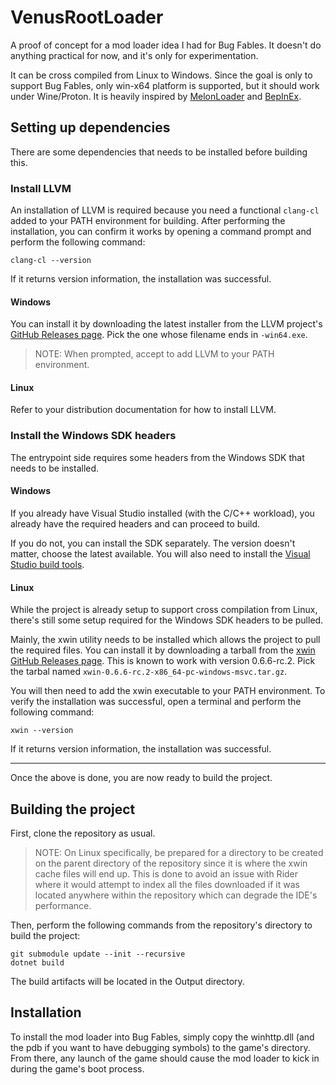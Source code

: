 # VenusRootLoader
A proof of concept for a mod loader idea I had for Bug Fables. It doesn't do anything practical for now, and it's only for experimentation.

It can be cross compiled from Linux to Windows. Since the goal is only to support Bug Fables, only win-x64 platform is supported, but it should work under Wine/Proton. It is heavily inspired by [MelonLoader](https://github.com/LavaGang/MelonLoader) and [BepInEx](https://github.com/BepInEx/BepInEx).

## Setting up dependencies
There are some dependencies that needs to be installed before building this.

### Install LLVM
An installation of LLVM is required because you need a functional `clang-cl` added to your PATH environment for building. After performing the installation, you can confirm it works by opening a command prompt and perform the following command:
```
clang-cl --version
```
If it returns version information, the installation was successful.

#### Windows
You can install it by downloading the latest installer from the LLVM project's [GitHub Releases page](https://github.com/llvm/llvm-project/releases). Pick the one whose filename ends in `-win64.exe`.

> NOTE: When prompted, accept to add LLVM to your PATH environment.

#### Linux
Refer to your distribution documentation for how to install LLVM.

### Install the Windows SDK headers
The entrypoint side requires some headers from the Windows SDK that needs to be installed.

#### Windows
If you already have Visual Studio installed (with the C/C++ workload), you already have the required headers and can proceed to build.

If you do not, you can install the SDK separately. The version doesn't matter, choose the latest available. You will also need to install the [Visual Studio build tools](https://visualstudio.microsoft.com/downloads/#build-tools-for-visual-studio-2022).

#### Linux
While the project is already setup to support cross compilation from Linux, there's still some setup required for the Windows SDK headers to be pulled.

Mainly, the xwin utility needs to be installed which allows the project to pull the required files. You can install it by downloading a tarball from the [xwin GitHub Releases page](https://github.com/Jake-Shadle/xwin/releases/tag/0.6.6-rc.2). This is known to work with version 0.6.6-rc.2. Pick the tarbal named `xwin-0.6.6-rc.2-x86_64-pc-windows-msvc.tar.gz`.

You will then need to add the xwin executable to your PATH environment. To verify the installation was successful, open a terminal and perform the following command:

```
xwin --version
```
If it returns version information, the installation was successful.
___
Once the above is done, you are now ready to build the project.

## Building the project
First, clone the repository as usual.

> NOTE: On Linux specifically, be prepared for a directory to be created on the parent directory of the repository since it is where the xwin cache files will end up. This is done to avoid an issue with Rider where it would attempt to index all the files downloaded if it was located anywhere within the repository which can degrade the IDE's performance.

Then, perform the following commands from the repository's directory to build the project:

```
git submodule update --init --recursive
dotnet build
```
The build artifacts will be located in the Output directory.

## Installation
To install the mod loader into Bug Fables, simply copy the winhttp.dll (and the pdb if you want to have debugging symbols) to the game's directory. From there, any launch of the game should cause the mod loader to kick in during the game's boot process.
